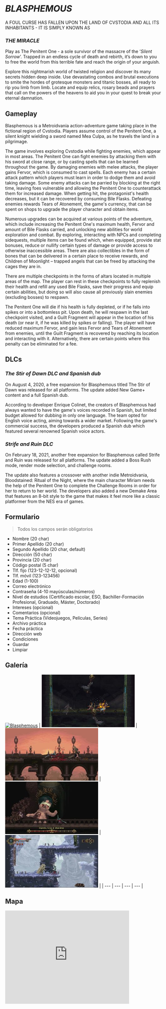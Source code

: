 # ***BLASPHEMOUS***
A FOUL CURSE HAS FALLEN UPON THE LAND OF CVSTODIA AND ALL ITS INHABITANTS - IT IS SIMPLY KNOWN AS

### ***THE MIRACLE***

Play as The Penitent One - a sole survivor of the massacre of the ‘*Silent Sorrow*’. Trapped in an endless cycle of death and rebirth, it’s down to you to free the world from this terrible fate and reach the origin of your anguish.

Explore this nightmarish world of twisted religion and discover its many secrets hidden deep inside. Use devastating combos and brutal executions to smite the hordes of grotesque monsters and titanic bosses, all ready to rip you limb from limb. Locate and equip relics, rosary beads and prayers that call on the powers of the heavens to aid you in your quest to break your eternal damnation.

## **Gameplay**
Blasphemous is a Metroidvania action-adventure game taking place in the fictional region of Cvstodia. Players assume control of the Penitent One, a silent knight wielding a sword named Mea Culpa, as he travels the land in a pilgrimage.

The game involves exploring Cvstodia while fighting enemies, which appear in most areas. The Penitent One can fight enemies by attacking them with his sword at close range, or by casting spells that can be learned throughout the game. By damaging enemies with melee attacks, the player gains Fervor, which is consumed to cast spells. Each enemy has a certain attack pattern which players must learn in order to dodge them and avoid taking damage. Some enemy attacks can be parried by blocking at the right time, leaving foes vulnerable and allowing the Penitent One to counterattack them for increased damage. When getting hit, the protagonist's health decreases, but it can be recovered by consuming Bile Flasks. Defeating enemies rewards Tears of Atonement, the game's currency, that can be spent on shops to upgrade the player character and obtain items.

Numerous upgrades can be acquired at various points of the adventure, which include increasing the Penitent One's maximum health, Fervor and amount of Bile Flasks carried, and unlocking new abilities for world exploration and combat. By exploring, interacting with NPCs and completing sidequests, multiple items can be found which, when equipped, provide stat bonuses, reduce or nullify certain types of damage or provide access to otherwise inaccessible areas. There are also collectibles in the form of bones that can be delivered in a certain place to receive rewards, and Children of Moonlight – trapped angels that can be freed by attacking the cages they are in.

There are multiple checkpoints in the forms of altars located in multiple areas of the map. The player can rest in these checkpoints to fully replenish their health and refill any used Bile Flasks, save their progress and equip certain abilities, but doing so will also cause all previously slain enemies (excluding bosses) to respawn.

The Penitent One will die if his health is fully depleted, or if he falls into spikes or into a bottomless pit. Upon death, he will respawn in the last checkpoint visited, and a Guilt Fragment will appear in the location of his death (or near it, if he was killed by spikes or falling). The player will have reduced maximum Fervor, and gain less Fervor and Tears of Atonement from enemies, until the Guilt Fragment is recovered by reaching its location and interacting with it. Alternatively, there are certain points where this penalty can be eliminated for a fee.

## **DLCs**
### *The Stir of Dawn DLC and Spanish dub*
On August 4, 2020, a free expansion for Blasphemous titled The Stir of Dawn was released for all platforms. The update added New Game+ content and a full Spanish dub.

According to developer Enrique Colinet, the creators of Blasphemous had always wanted to have the game's voices recorded in Spanish, but limited budget allowed for dubbing in only one language. The team opted for English voice acting, aiming towards a wider market. Following the game's commercial success, the developers produced a Spanish dub which featured several renowned Spanish voice actors.

### *Strife and Ruin DLC*
On February 18, 2021, another free expansion for Blasphemous called Strife and Ruin was released for all platforms. The update added a Boss Rush mode, render mode selection, and challenge rooms.

The update also features a crossover with another indie Metroidvania, Bloodstained: Ritual of the Night, where the main character Miriam needs the help of the Penitent One to complete the Challenge Rooms in order for her to return to her world. The developers also added a new Demake Area that features an 8-bit style to the game that makes it feel more like a classic platformer from the NES era of games.

## **Formulario**
>Todos los campos serán obligatorios
- Nombre (20 char)
- Primer Apellido (20 char)
- Segundo Apellido (20 char, default)
- Dirección (50 char)
- Provincia (20 char)
- Código postal (5 char)
- Tlf. fijo (123-12-12-12, opcional)
- Tlf. móvil (123-123456)
- Edad (1-100)
- Correo electrónico
- Contraseña (4-10 mayúsculas/números)
- Nivel de estudios (Certificado escolar,
ESO, Bachiller-Formación Profesional, Graduado, Máster, Doctorado)
- Intereses (opcional)
- Comentarios (opcional)
- Tema Práctica (Videojuegos, Películas, Series)
- Archivo práctica
- Fecha práctica
- Dirección web
- Condiciones
- Guardar
- Limpiar

## **Galería**
[![Blasphemous](https://res.cloudinary.com/marcomontalbano/image/upload/v1636619207/video_to_markdown/images/youtube--seGW4vdfL7A-c05b58ac6eb4c4700831b2b3070cd403.jpg)](https://www.youtube.com/watch?v=seGW4vdfL7A "Blasphemous")
| ![Screenshot1](./assets/img/img-1.jpg) | ![Screenshot2](./assets/img/img-2.jpg) | ![Screenshot3](./assets/img/img-3.jpg) | ![Screenshot4](./assets/img/img-4.jpg) |
| --- | --- | --- | --- |

## **Mapa**
<iframe src="https://www.google.com/maps/embed?pb=!1m18!1m12!1m3!1d792.5845688826719!2d-5.962728511910895!3d37.381831664384954!2m3!1f0!2f0!3f0!3m2!1i1024!2i768!4f13.1!3m3!1m2!1s0xd126e955342bddd%3A0x185e98e09fa71885!2sC.%20Juan%20de%20Mariana%2C%2023%2C%2041005%20Sevilla!5e0!3m2!1ses!2ses!4v1636704075396!5m2!1ses!2ses" width="400" height="300" style="border:0;" allowfullscreen="" loading="lazy"></iframe>